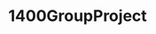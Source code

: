 # 1400GroupProject

<!-- Welcome to our Virtual Pet! This program allows the user to create a pet that they can take care of by accessing specific methods that keep their pet alive. If the user does not access the correct method, the pet will eventually become unhappy and die. Throughout the program, if the user enters “0”, the program will exit and thank the user for playing with the Virtual Pet. In this program, there will be four classes, Cat, Dog, Fish, and Rabbit. The classes are the different pets available within the program. Each class will have methods that are specific to that class along with attributes that are specific to the pet, depending on the pet that is chosen. Attributes of the specific pet will be stored in arrays that are accessed throughout each run of the program. These attributes (color, breed, age, etc.) of the pet are chosen randomly each time the program is run. The program then informs the user what color/breed/age of pet they have. Methods will be called either by the user choosing the method or randomly by the program itself using a random number generator to choose the method. This will ensure that the program will always be different each time the user runs it.  If the user inputs an invalid statement, the program will throw an exception to indicate that the input was invalid. When the pet dies, the user will be prompted to choose another virtual pet or to exit the program.  -->
